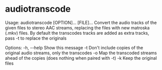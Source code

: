 # audiotranscode
Usage: audiotranscode [OPTION]... [FILE]...
Convert the audio tracks of the given files to stereo AAC streams, replacing the files with new matroska (.mkv) files.
By default the transcodes tracks are added as extra tracks, pass -t to replace the originals

Options:
  -h, --help       Show this message
  -t               Don't include copies of the original audio streams, only the transcodes
  -o               Map the transcoded streams ahead of the copies (does nothing when paired with -t)
  -k               Keep the original files
